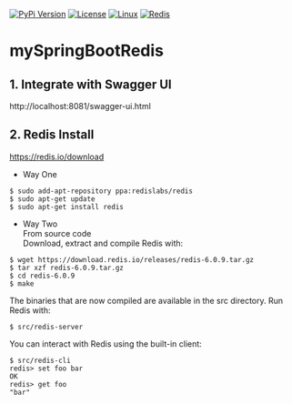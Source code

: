 [![PyPi Version](https://img.shields.io/pypi/v/mmdnn.svg)](https://pypi.org/project/mmdnn/)
[![License](https://img.shields.io/badge/license-MIT-blue.svg)](LICENSE)
[![Linux](https://travis-ci.org/Microsoft/MMdnn.svg?branch=master)](https://travis-ci.org/Microsoft/MMdnn)
[![Redis](https://img.shields.io/badge/redis-V6.X-yellow)](http://www.redis.cn/)

# mySpringBootRedis

## 1. Integrate with Swagger UI

http://localhost:8081/swagger-ui.html

## 2. Redis Install
https://redis.io/download

- Way One
```
$ sudo add-apt-repository ppa:redislabs/redis
$ sudo apt-get update
$ sudo apt-get install redis
```
- Way Two  
From source code  
Download, extract and compile Redis with:
```
$ wget https://download.redis.io/releases/redis-6.0.9.tar.gz
$ tar xzf redis-6.0.9.tar.gz
$ cd redis-6.0.9
$ make
```
The binaries that are now compiled are available in the src directory. Run Redis with:
```
$ src/redis-server
```
You can interact with Redis using the built-in client:
```
$ src/redis-cli
redis> set foo bar
OK
redis> get foo
"bar"
```
